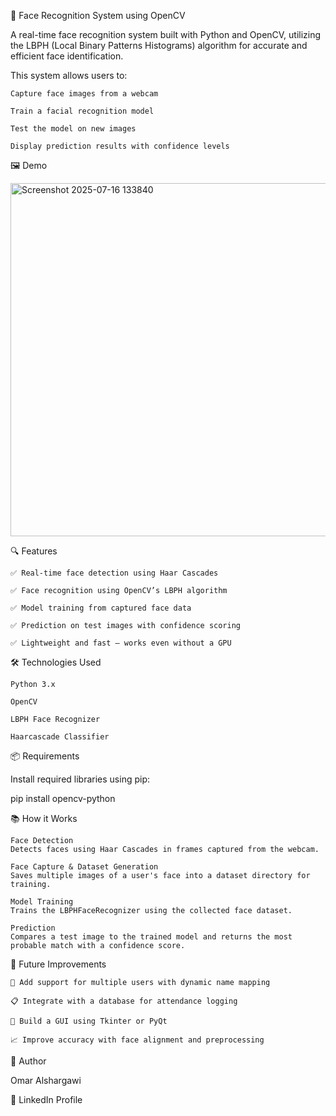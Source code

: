 🧠 Face Recognition System using OpenCV

A real-time face recognition system built with Python and OpenCV, utilizing the LBPH (Local Binary Patterns Histograms) algorithm for accurate and efficient face identification.

This system allows users to:

    Capture face images from a webcam

    Train a facial recognition model

    Test the model on new images

    Display prediction results with confidence levels

🖼️ Demo

<img width="630" height="565" alt="Screenshot 2025-07-16 133840" src="https://github.com/user-attachments/assets/4d05fb6f-c966-483e-9626-9718a32dfb7c" />


   
🔍 Features

    ✅ Real-time face detection using Haar Cascades

    ✅ Face recognition using OpenCV’s LBPH algorithm

    ✅ Model training from captured face data

    ✅ Prediction on test images with confidence scoring

    ✅ Lightweight and fast — works even without a GPU

🛠️ Technologies Used

    Python 3.x

    OpenCV

    LBPH Face Recognizer

    Haarcascade Classifier

📦 Requirements

Install required libraries using pip:

pip install opencv-python

📚 How it Works

    Face Detection
    Detects faces using Haar Cascades in frames captured from the webcam.

    Face Capture & Dataset Generation
    Saves multiple images of a user's face into a dataset directory for training.

    Model Training
    Trains the LBPHFaceRecognizer using the collected face dataset.

    Prediction
    Compares a test image to the trained model and returns the most probable match with a confidence score.

🚧 Future Improvements

    🔄 Add support for multiple users with dynamic name mapping

    📋 Integrate with a database for attendance logging

    🎨 Build a GUI using Tkinter or PyQt

    📈 Improve accuracy with face alignment and preprocessing

👤 Author

Omar Alshargawi

📎 LinkedIn Profile
